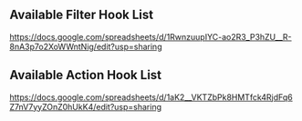

## Available Filter Hook List
https://docs.google.com/spreadsheets/d/1RwnzuupIYC-ao2R3_P3hZU__R-8nA3p7o2XoWWntNig/edit?usp=sharing

## Available Action Hook List
https://docs.google.com/spreadsheets/d/1aK2__VKTZbPk8HMTfck4RjdFq6Z7nV7yyZOnZ0hUkK4/edit?usp=sharing